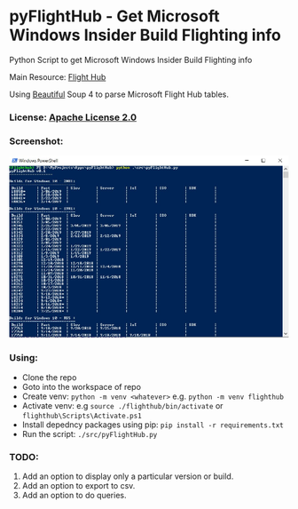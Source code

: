 # pyFlightHub - Get Microsoft Windows Insider Build Flighting info
Python Script to get Microsoft Windows Insider Build Flighting info 

Main Resource: [Flight Hub](https://docs.microsoft.com/en-us/windows-insider/flight-hub/)

Using [Beautiful](https://www.crummy.com/software/BeautifulSoup/bs4/doc/) Soup 4 to parse Microsoft Flight Hub tables.


### License: [Apache License 2.0](https://github.com/baget/pyFlightHub/blob/master/LICENSE)

### Screenshot:
![Powershell Screenshot](https://github.com/baget/pyFlightHub/raw/master/screenshots/screenshot1.jpg "Powershell screenshot")

### Using:
+ Clone the repo
+ Goto into the workspace of repo
+ Create venv: `python -m venv <whatever>` e.g. `python -m venv flighthub`
+ Activate venv: e.g `source ./flighthub/bin/activate` or `flighthub\Scripts\Activate.ps1`
+ Install depedncy packages using pip: `pip install -r requirements.txt`
+ Run the script: `./src/pyFlightHub.py`

### TODO:
1. Add an option to display only a particular version or build.
2. Add an option to export to csv.
3. Add an option to do queries.


